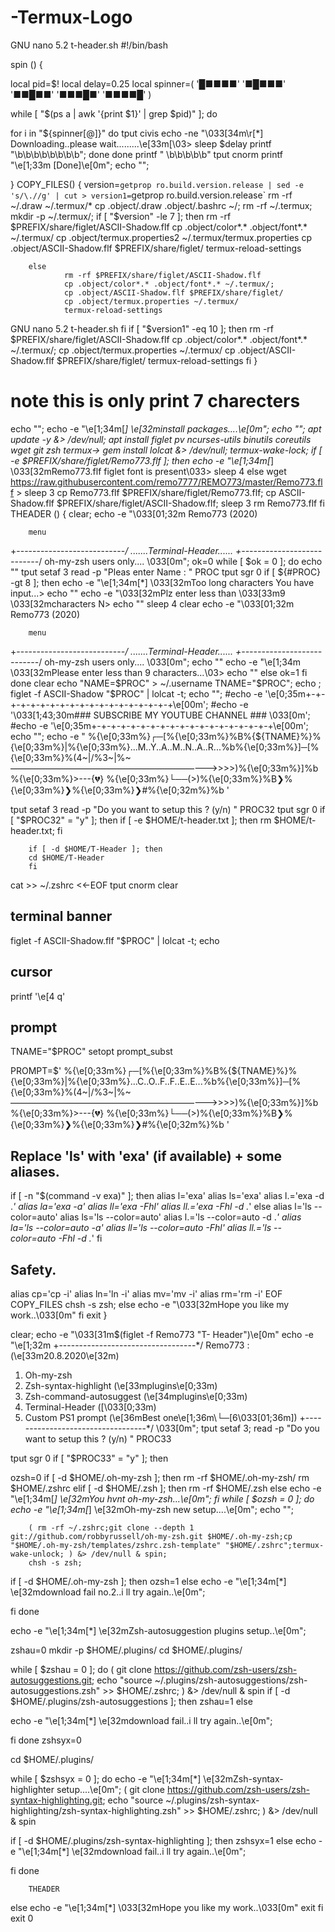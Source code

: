 # -Termux-Logo
GNU nano 5.2                    t-header.sh
#!/bin/bash

spin () {

local pid=$!
local delay=0.25
local spinner=( '█■■■■' '■█■■■' '■■█■■' '■■■█■' '■■■■█' )

while [ "$(ps a | awk '{print $1}' | grep $pid)" ]; do

for i in "${spinner[@]}"
do
        tput civis
        echo -ne "\033[34m\r[*] Downloading..please wait.........\e[33m[\03>
        sleep $delay
        printf "\b\b\b\b\b\b\b\b";
done
done
printf "   \b\b\b\b\b"
tput cnorm
printf "\e[1;33m [Done]\e[0m";
echo "";

}
COPY_FILES() {
        version=`getprop ro.build.version.release | sed -e 's/\.//g' | cut >
        version1=`getprop ro.build.version.release`
        rm -rf ~/.draw ~/.termux/*
        cp .object/.draw .object/.bashrc ~/;
        rm -rf ~/.termux;
        mkdir -p ~/.termux/;
        if [ "$version" -le 7 ]; then
                rm -rf $PREFIX/share/figlet/ASCII-Shadow.flf
                cp .object/color*.* .object/font*.* ~/.termux/
                cp .object/termux.properties2 ~/.termux/termux.properties
                cp .object/ASCII-Shadow.flf $PREFIX/share/figlet/
                termux-reload-settings

        else
                rm -rf $PREFIX/share/figlet/ASCII-Shadow.flf
                cp .object/color*.* .object/font*.* ~/.termux/;
                cp .object/ASCII-Shadow.flf $PREFIX/share/figlet/
                cp .object/termux.properties ~/.termux/
                termux-reload-settings
GNU nano 5.2                    t-header.sh
        fi
        if [ "$version1" -eq 10 ]; then
                rm -rf $PREFIX/share/figlet/ASCII-Shadow.flf
                cp .object/color*.* .object/font*.* ~/.termux/;
                cp .object/termux.properties ~/.termux/
                cp .object/ASCII-Shadow.flf $PREFIX/share/figlet/
                termux-reload-settings
        fi
}

# note this is only print 7 charecters
echo "";
echo -e "\e[1;34m[*] \e[32minstall packages....\e[0m";
echo "";
apt update -y &> /dev/null;
apt install figlet pv ncurses-utils binutils coreutils wget git zsh termux->
gem install lolcat &> /dev/null;
termux-wake-lock;
if [ -e $PREFIX/share/figlet/Remo773.flf ]; then
        echo -e "\e[1;34m[*] \033[32mRemo773.flf figlet font is present\033>
        sleep 4
else
wget https://raw.githubusercontent.com/remo7777/REMO773/master/Remo773.flf >
sleep 3
cp Remo773.flf $PREFIX/share/figlet/Remo773.flf;
cp ASCII-Shadow.flf $PREFIX/share/figlet/ASCII-Shadow.flf;
sleep 3
rm Remo773.flf
fi
THEADER ()
{
clear;
echo -e "\033[01;32m
Remo773 (2020)

        menu
+---------------------------*/
.......Terminal-Header......
+---------------------------*/
oh-my-zsh users only....
\033[0m";
ok=0
while [ $ok = 0 ];
do
echo ""
tput setaf 3
read -p "Pleas enter Name : " PROC
tput sgr 0
if [ ${#PROC} -gt 8 ]; then
        echo -e "\e[1;34m[*] \033[32mToo long  characters You have input...>
        echo ""
        echo -e "\033[32mPlz enter less than \033[33m9 \033[32mcharacters N>
        echo ""
        sleep 4
        clear
echo -e "\033[01;32m
Remo773 (2020)

        menu
+---------------------------*/
.......Terminal-Header......
+---------------------------*/
oh-my-zsh users only....
\033[0m";
        echo ""
        echo -e "\e[1;34m \033[32mPlease enter less than 9 characters...\03>
        echo ""
else
        ok=1
fi
done
clear
echo "NAME=$PROC" > ~/.username
TNAME="$PROC";
echo ;
figlet -f ASCII-Shadow "$PROC" | lolcat -t;
echo "";
#echo -e '\e[0;35m+-+-+-+-+-+-+-+-+-+-+-+-+-+-+-+-+-+-+\e[00m';
#echo -e '\033[1;43;30m### SUBSCRIBE MY YOUTUBE CHANNEL ### \033[0m';
#echo -e '\e[0;35m+-+-+-+-+-+-+-+-+-+-+-+-+-+-+-+-+-+-+\e[00m';
echo "";
echo -e "
%{\e[0;33m%}┌─[%{\e[0;33m%}%B%{\${TNAME}%}%{\e[0;33m%}|%{\e[0;33m%}...M..Y..A..M..N..A..R...%b%{\e[0;33m%}]─[%{\e[0;33m%}%(4~|/%3~|%~————————————————————————>>>>)%{\e[0;33m%}]%b                                       
%{\e[0;33m%}>---{💔} 
%{\e[0;33m%}└──(>)%{\e[0;33m%}%B❯%{\e[0;33m%}❯%{\e[0;33m%}❯#%{\e[0;32m%}%b '

tput setaf 3
read -p  "Do you want to setup this ? (y/n) " PROC32
tput sgr 0
if [ "$PROC32" = "y" ]; then
        if [ -e $HOME/t-header.txt ]; then
                rm $HOME/t-header.txt;
        fi

        if [ -d $HOME/T-Header ]; then
        cd $HOME/T-Header
        fi
cat >> ~/.zshrc <<-EOF
tput cnorm
clear
## terminal banner
figlet -f ASCII-Shadow.flf "$PROC" | lolcat -t;
echo
## cursor
printf '\e[4 q'
## prompt
TNAME="$PROC"
setopt prompt_subst

PROMPT=$'
%{\e[0;33m%}┌─[%{\e[0;33m%}%B%{\${TNAME}%}%{\e[0;33m%}|%{\e[0;33m%}...C..O..F..F..E..E...%b%{\e[0;33m%}]─[%{\e[0;33m%}%(4~|/%3~|%~————————————————————————>>>>)%{\e[0;33m%}]%b
%{\e[0;33m%}>---{💔}
%{\e[0;33m%}└──(>)%{\e[0;33m%}%B❯%{\e[0;33m%}❯%{\e[0;33m%}❯#%{\e[0;32m%}%b '

## Replace 'ls' with 'exa' (if available) + some aliases.
if [ -n "\$(command -v exa)" ]; then
        alias l='exa'
        alias ls='exa'
        alias l.='exa -d .*'
        alias la='exa -a'
        alias ll='exa -Fhl'
        alias ll.='exa -Fhl -d .*'
else
        alias l='ls --color=auto'
        alias ls='ls --color=auto'
        alias l.='ls --color=auto -d .*'
        alias la='ls --color=auto -a'
        alias ll='ls --color=auto -Fhl'
        alias ll.='ls --color=auto -Fhl -d .*'
fi

## Safety.
alias cp='cp -i'
alias ln='ln -i'
alias mv='mv -i'
alias rm='rm -i'
EOF
COPY_FILES                                                                                                                                                                                                           chsh -s zsh;
else
        echo -e "\033[32mHope you like my work..\033[0m"
fi
exit
}

clear;
echo -e "\033[31m$(figlet -f Remo773 "T- Header")\e[0m"
echo -e "\e[1;32m
+----------------------------------*/
Remo773 : (\e[33m20.8.2020\e[32m)

1. Oh-my-zsh
2. Zsh-syntax-highlight (\e[33mplugins\e[0;33m)
3. Zsh-command-autosuggest (\e[34mplugins\e[0;33m)
4. Terminal-Header (\[\033[0;33m)
5. Custom PS1 prompt (\e[36mBest one\e[1;36m\└─\[6\033[01;36m\])
+----------------------------------*/
\033[0m";
tput setaf 3;
read -p  "Do you want to setup this ? (y/n) " PROC33

tput sgr 0
if [ "$PROC33" = "y" ]; then

ozsh=0
if [ -d $HOME/.oh-my-zsh ]; then
        rm -rf $HOME/.oh-my-zsh/
        rm $HOME/.zshrc
elif [ -d $HOME/.zsh ]; then
        rm -rf $HOME/.zsh
else
        echo -e "\e[1;34m[*] \e[32mYou hvnt oh-my-zsh...\e[0m";
fi
while [ $ozsh = 0 ];
do
        echo -e "\e[1;34m[*] \e[32mOh-my-zsh new setup....\e[0m";
        echo "";

        ( rm -rf ~/.zshrc;git clone --depth 1 git://github.com/robbyrussell/oh-my-zsh.git $HOME/.oh-my-zsh;cp "$HOME/.oh-my-zsh/templates/zshrc.zsh-template" "$HOME/.zshrc";termux-wake-unlock; ) &> /dev/null & spin;
        chsh -s zsh;
if [ -d $HOME/.oh-my-zsh ];
then
        ozsh=1
else
        echo -e "\e[1;34m[*] \e[32mdownload fail no.2..i ll try again..\e[0m";

fi
done

echo -e "\e[1;34m[*] \e[32mZsh-autosuggestion plugins setup..\e[0m";

zshau=0
mkdir -p $HOME/.plugins/
cd $HOME/.plugins/

while [ $zshau = 0 ];
do
        ( git clone https://github.com/zsh-users/zsh-autosuggestions.git; echo "source ~/.plugins/zsh-autosuggestions/zsh-autosuggestions.zsh" >> $HOME/.zshrc; ) &> /dev/null & spin
        if [ -d $HOME/.plugins/zsh-autosuggestions ];
then
        zshau=1
else

echo -e "\e[1;34m[*] \e[32mdownload fail..i ll try again..\e[0m";

fi
done
zshsyx=0

cd $HOME/.plugins/

while [ $zshsyx = 0 ];
do
echo -e "\e[1;34m[*] \e[32mZsh-syntax-highlighter setup....\e[0m";
        ( git clone https://github.com/zsh-users/zsh-syntax-highlighting.git; echo "source ~/.plugins/zsh-syntax-highlighting/zsh-syntax-highlighting.zsh" >> $HOME/.zshrc; ) &> /dev/null & spin

if [ -d $HOME/.plugins/zsh-syntax-highlighting ];
then
        zshsyx=1
else
        echo -e "\e[1;34m[*] \e[32mdownload fail..i ll try again..\e[0m";

fi
done




        THEADER


else
        echo -e "\e[1;34m[*] \033[32mHope you like my work..\033[0m"
        exit
fi
exit 0
